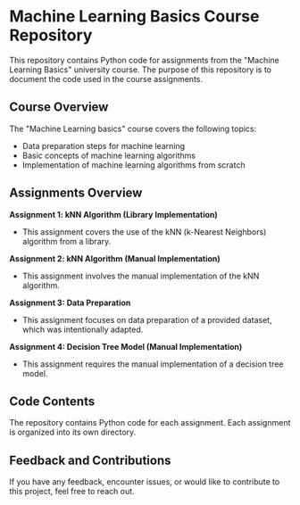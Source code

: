 # Machine Learning Basics Course Repository

This repository contains Python code for assignments from the "Machine Learning Basics" university course. The purpose of this repository is to document the code used in the course assignments.

## Course Overview

The "Machine Learning basics" course covers the following topics:
- Data preparation steps for machine learning
- Basic concepts of machine learning algorithms
- Implementation of machine learning algorithms from scratch

## Assignments Overview

**Assignment 1: kNN Algorithm (Library Implementation)**
   - This assignment covers the use of the kNN (k-Nearest Neighbors) algorithm from a library.

**Assignment 2: kNN Algorithm (Manual Implementation)**
   - This assignment involves the manual implementation of the kNN algorithm.

**Assignment 3: Data Preparation**
   - This assignment focuses on data preparation of a provided dataset, which was intentionally adapted.

**Assignment 4: Decision Tree Model (Manual Implementation)**
   - This assignment requires the manual implementation of a decision tree model.

## Code Contents

The repository contains Python code for each assignment. Each assignment is organized into its own directory.

## Feedback and Contributions

If you have any feedback, encounter issues, or would like to contribute to this project, feel free to reach out.

